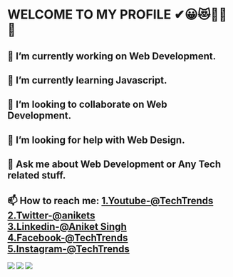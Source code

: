 
# WELCOME TO MY PROFILE ✔😀😻🥇✨ 👋
## 🔭 I’m currently working on Web Development.
## 🌱 I’m currently learning Javascript.
## 👯 I’m looking to collaborate on Web Development.
## 🤔 I’m looking for help with Web Design.
## 💬 Ask me about Web Development or Any Tech related stuff.
## 📫 How to reach me: [1.Youtube-@TechTrends](https://www.youtube.com/channel/UCzsA4W47OzXmExYixkWUj3Q?view_as=subscriber)<br>  [2.Twitter-@anikets](https://twitter.com/anikets63437544)   <br>  [3.Linkedin-@Aniket Singh](https://www.linkedin.com/in/aniket-singh-968687199/) <br> [4.Facebook-@TechTrends](https://www.facebook.com/thor98571) <br> [5.Instagram-@TechTrends](https://www.instagram.com/techtrends123/?hl=en)
 <img src="https://github-readme-stats.vercel.app/api?username=aniketsingh98571&&show_icons=true&title_color=ffffff&icon_color=bb2acf&text_color=daf7dc&bg_color=151515">
 <img src="https://github-readme-stats.vercel.app/api/top-langs?username=aniketsingh98571&&show_icons=true&title_color=ffffff&icon_color=bb2acf&text_color=daf7dc&bg_color=151515">

 <img src="https://github.com/aniketsingh98571/Web_Development/blob/master/Welcome%20to%20the%20Class%20of%20Web%20Development.png">
 
